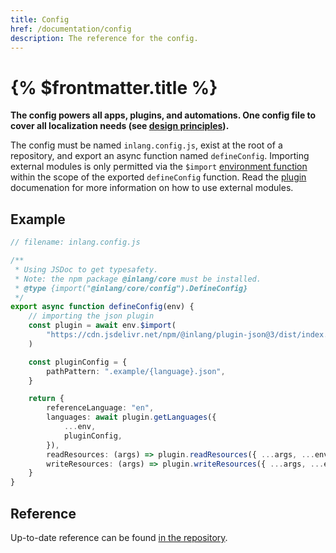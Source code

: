 ```yaml
---
title: Config
href: /documentation/config
description: The reference for the config.
---
```


# {% $frontmatter.title %}

**The config powers all apps, plugins, and automations. One config file to cover all localization needs (see [design principles](/documentation/design-principles)).**

The config must be named `inlang.config.js`, exist at the root of a repository, and export an async function named `defineConfig`. Importing external modules is only permitted via the `$import` [environment function](/documentation/inlang-environment) within the scope of the exported `defineConfig` function. Read the [plugin](/documentation/plugins) documenation for more information on how to use external modules.

## Example

```ts
// filename: inlang.config.js

/**
 * Using JSDoc to get typesafety.
 * Note: the npm package @inlang/core must be installed.
 * @type {import("@inlang/core/config").DefineConfig}
 */
export async function defineConfig(env) {
	// importing the json plugin
	const plugin = await env.$import(
		"https://cdn.jsdelivr.net/npm/@inlang/plugin-json@3/dist/index.js",
	)

	const pluginConfig = {
		pathPattern: ".example/{language}.json",
	}

	return {
		referenceLanguage: "en",
		languages: await plugin.getLanguages({
			...env,
			pluginConfig,
		}),
		readResources: (args) => plugin.readResources({ ...args, ...env, pluginConfig }),
		writeResources: (args) => plugin.writeResources({ ...args, ...env, pluginConfig }),
	}
}
```

## Reference

Up-to-date reference can be found [in the repository](https://github.com/inlang/inlang/blob/main/source-code/core/src/config/schema.ts).
